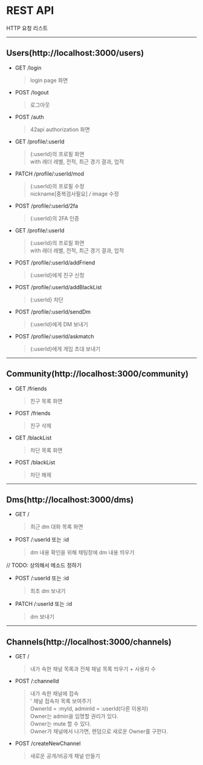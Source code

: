 # REST API
HTTP 요청 리스트

---
## Users(http://localhost:3000/users)
  
- GET /login
  > login page 화면

- POST /logout
  > 로그아웃

- POST /auth
  > 42api authorization 화면

- GET /profile/:userId
  > {:userId}의 프로필 화면<br>
  > with 래더 레벨, 전적, 최근 경기 결과, 업적

- PATCH /profile/:userId/mod
  > {:userId}의 프로필 수정<br>
  > nickname[중복검사필요] / image 수정

- POST /profile/:userId/2fa
  > {:userId}의 2FA 인증

- GET /profile/:userId
  > {:userId}의 프로필 화면<br>
  > with 래더 레벨, 전적, 최근 경기 결과, 업적

- POST /profile/:userId/addFriend
  > {:userId}에게 친구 신청

- POST /profile/:userId/addBlackList
  > {:userId} 차단

- POST /profile/:userId/sendDm
  > {:userId}에게 DM 보내기

- POST /profile/:userId/askmatch
  > {:userId}에게 게임 초대 보내기

--- 
## Community(http://localhost:3000/community)
- GET /friends
  > 친구 목록 화면

- POST /friends
  > 친구 삭제

- GET /blackList
  > 차단 목록 화면

- POST /blackList
  > 차단 해제
---
## Dms(http://localhost:3000/dms)
- GET /
  > 최근 dm 대화 목록 화면

- POST /:userId 또는 :id
  > dm 내용 확인을 위해 채팅창에 dm 내용 띄우기

// TODO: 상의해서 메소드 정하기
- POST /:userId 또는 :id
  > 최초 dm 보내기

- PATCH /:userId 또는 :id
  > dm 보내기

---
## Channels(http://localhost:3000/channels)
- GET /
  > 내가 속한 채널 목록과 전체 채널 목록 띄우기 + 사용자 수

- POST /:channelId
  > 내가 속한 채널에 접속<br>'
  > 채널 접속자 목록 보여주기<br>
  > OwnerId = :myId, adminId = :userId(다른 이용자)<br>
  > Owner는 admin을 임명할 권리가 있다.<br>
  > Owner는 mute 할 수 있다.<br>
  > Owner가 채널에서 나가면, 랜덤으로 새로운 Owner를 구한다.<br>

- POST /createNewChannel
  > 새로운 공개/비공개 채널 만들기






